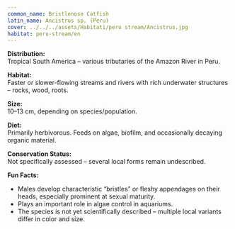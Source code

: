 ```yaml
---
common_name: Bristlenose Catfish
latin_name: Ancistrus sp. (Peru)
cover: ../../../assets/Habitati/peru stream/Ancistrus.jpg
habitat: peru-stream/en
---
```

**Distribution:**  
Tropical South America – various tributaries of the Amazon River in Peru.

**Habitat:**  
Faster or slower-flowing streams and rivers with rich underwater structures – rocks, wood, roots.

**Size:**  
10–13 cm, depending on species/population.

**Diet:**  
Primarily herbivorous. Feeds on algae, biofilm, and occasionally decaying organic material.

**Conservation Status:**  
Not specifically assessed – several local forms remain undescribed.

**Fun Facts:**
- Males develop characteristic “bristles” or fleshy appendages on their heads, especially prominent at sexual maturity.
- Plays an important role in algae control in aquariums.
- The species is not yet scientifically described – multiple local variants differ in color and size.